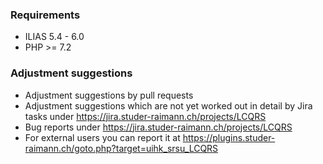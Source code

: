 ### Requirements
* ILIAS 5.4 - 6.0
* PHP >= 7.2

### Adjustment suggestions
* Adjustment suggestions by pull requests
* Adjustment suggestions which are not yet worked out in detail by Jira tasks under https://jira.studer-raimann.ch/projects/LCQRS
* Bug reports under https://jira.studer-raimann.ch/projects/LCQRS
* For external users you can report it at https://plugins.studer-raimann.ch/goto.php?target=uihk_srsu_LCQRS 
